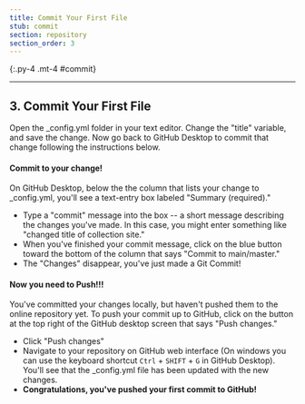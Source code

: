 ```yaml
---
title: Commit Your First File
stub: commit
section: repository
section_order: 3
---
```


{:.py-4 .mt-4 #commit}
***

## 3. Commit Your First File

Open the _config.yml folder in your text editor. Change the "title" variable, and save the change. Now go back to GitHub Desktop to commit that change following the instructions below.

#### Commit to your change!

On GitHub Desktop, below the the column that lists your change to _config.yml, you'll see a text-entry box labeled "Summary (required)." 

- Type a "commit" message into the box -- a short message describing the changes you've made. In this case, you might enter something like "changed title of collection site." 
- When you've finished your commit message, click on the blue button toward the bottom of the column that says "Commit to main/master."
- The "Changes" disappear, you've just made a Git Commit!

#### Now you need to Push!!!

You've committed your changes locally, but haven't pushed them to the online repository yet. 
To push your commit up to GitHub, click on the button at the top right of the GitHub desktop screen that says "Push changes."

- Click "Push changes"
- Navigate to your repository on GitHub web interface (On windows you can use the keyboard shortcut `Ctrl` + `SHIFT` + `G` in GitHub Desktop). You'll see that the _config.yml file has been updated with the new changes.
- **Congratulations, you've pushed your first commit to GitHub!**
